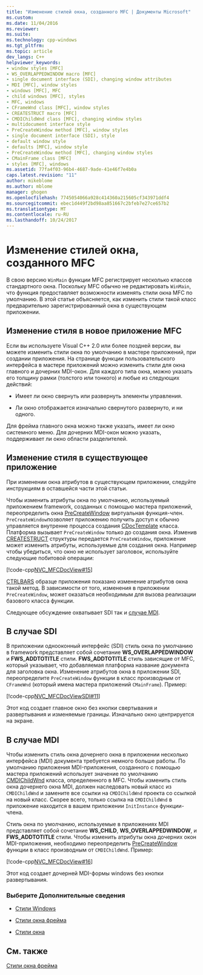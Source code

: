 ```yaml
---
title: "Изменение стилей окна, созданного MFC | Документы Microsoft"
ms.custom: 
ms.date: 11/04/2016
ms.reviewer: 
ms.suite: 
ms.technology: cpp-windows
ms.tgt_pltfrm: 
ms.topic: article
dev_langs: C++
helpviewer_keywords:
- window styles [MFC]
- WS_OVERLAPPEDWINDOW macro [MFC]
- single document interface (SDI), changing window attributes
- MDI [MFC], window styles
- windows [MFC], MFC
- child windows [MFC], styles
- MFC, windows
- CFrameWnd class [MFC], window styles
- CREATESTRUCT macro [MFC]
- CMDIChildWnd class [MFC], changing window styles
- multidocument interface style
- PreCreateWindow method [MFC], window styles
- single document interface (SDI), style
- default window style
- defaults [MFC], window style
- PreCreateWindow method [MFC], changing window styles
- CMainFrame class [MFC]
- styles [MFC], windows
ms.assetid: 77fa4f03-96b4-4687-9ade-41e46f7e4b0a
caps.latest.revision: "11"
author: mikeblome
ms.author: mblome
manager: ghogen
ms.openlocfilehash: 7745054066a928c414360a215605cf343971ddf4
ms.sourcegitcommit: ebec1d449f2bd98aa851667c2bfeb7e27ce657b2
ms.translationtype: MT
ms.contentlocale: ru-RU
ms.lasthandoff: 10/24/2017
---
```

# <a name="changing-the-styles-of-a-window-created-by-mfc"></a>Изменение стилей окна, созданного MFC
В свою версию `WinMain` функции MFC регистрирует несколько классов стандартного окна. Поскольку MFC обычно не редактировать `WinMain`, что функция предоставляет возможности изменять стили окна MFC по умолчанию. В этой статье объясняется, как изменить стили такой класс предварительно зарегистрированный окна в существующем приложении.  
  
##  <a name="_core_changing_styles_in_a_new_mfc_application"></a>Изменение стиля в новое приложение MFC  
 Если вы используете Visual C++ 2.0 или более поздней версии, вы можете изменить стили окна по умолчанию в мастере приложений, при создании приложения. На странице функции пользовательского интерфейса в мастере приложений можно изменить стили для окна главного и дочерних MDI-окон. Для каждого типа окна, можно указать его толщину рамки (толстого или тонкого) и любые из следующих действий:  
  
-   Имеет ли окно свернуть или развернуть элементы управления.  
  
-   Ли окно отображается изначально свернутого развернуто, и ни одного.  
  
 Для фрейма главного окна можно также указать, имеет ли окно системного меню. Для дочерних MDI-окон можно указать, поддерживает ли окно области разделителей.  
  
##  <a name="_core_changing_styles_in_an_existing_application"></a>Изменение стиля в существующее приложение  
 При изменении окна атрибутов в существующем приложении, следуйте инструкциям в оставшейся части этой статьи.  
  
 Чтобы изменить атрибуты окна по умолчанию, используемый приложением framework, созданных с помощью мастера приложений, переопределить окна [PreCreateWindow](../mfc/reference/cwnd-class.md#precreatewindow) виртуальная функция-член. `PreCreateWindow`позволяет приложению получить доступ к обычно управляется внутренне процесса создания [CDocTemplate](../mfc/reference/cdoctemplate-class.md) класса. Платформа вызывает `PreCreateWindow` только до создания окна. Изменив [CREATESTRUCT](../mfc/reference/createstruct-structure.md) структуры передается `PreCreateWindow`, приложение может изменить атрибуты, используемые для создания окна. Например чтобы убедиться, что окно не использует заголовок, используйте следующие побитовой операции:  
  
 [!code-cpp[NVC_MFCDocView#15](../mfc/codesnippet/cpp/changing-the-styles-of-a-window-created-by-mfc_1.cpp)]  
  
 [CTRLBARS](../visual-cpp-samples.md) образце приложения показано изменение атрибутов окна такой метод. В зависимости от того, изменения в приложении `PreCreateWindow`, может оказаться необходимым для вызова реализации базового класса функции.  
  
 Следующее обсуждение охватывает SDI так и [случае MDI](#_core_the_mdi_case).  
  
##  <a name="_core_the_sdi_case"></a>В случае SDI  
 В приложении однооконный интерфейс (SDI) стиль окна по умолчанию в framework представляет собой сочетание **WS_OVERLAPPEDWINDOW** и **FWS_ADDTOTITLE** стили. **FWS_ADDTOTITLE** стиль зависящие от MFC, который указывает, что добавляемая платформа название документа для заголовка окна. Изменение атрибутов окна в приложении SDI, переопределите `PreCreateWindow` функции в класс производным от `CFrameWnd` (который имена мастера приложений `CMainFrame`). Пример:  
  
 [!code-cpp[NVC_MFCDocViewSDI#11](../mfc/codesnippet/cpp/changing-the-styles-of-a-window-created-by-mfc_2.cpp)]  
  
 Этот код создает главное окно без кнопки свертывания и развертывания и изменяемые границы. Изначально окно центрируется на экране.  
  
##  <a name="_core_the_mdi_case"></a>В случае MDI  
 Чтобы изменить стиль окна дочернего окна в приложении несколько интерфейса (MDI) документа требуется немного больше работы. По умолчанию приложения MDI-приложения, созданного с помощью мастера приложений использует значение по умолчанию [CMDIChildWnd](../mfc/reference/cmdichildwnd-class.md) класса, определенного в MFC. Чтобы изменить стиль окна дочернего окна MDI, должен наследовать новый класс из `CMDIChildWnd` и замените все ссылки на `CMDIChildWnd` проекта со ссылкой на новый класс. Скорее всего, только ссылка на `CMDIChildWnd` в приложение находится в вашем приложении `InitInstance` функции-члена.  
  
 Стиль окна по умолчанию, используемые в приложениях MDI представляет собой сочетание **WS_CHILD**, **WS_OVERLAPPEDWINDOW**, и **FWS_ADDTOTITLE** стили. Чтобы изменить атрибуты окна дочерних окон MDI-приложения, необходимо переопределить [PreCreateWindow](../mfc/reference/cwnd-class.md#precreatewindow) функции в класс производным от `CMDIChildWnd`. Пример:  
  
 [!code-cpp[NVC_MFCDocView#16](../mfc/codesnippet/cpp/changing-the-styles-of-a-window-created-by-mfc_3.cpp)]  
  
 Этот код создает дочерней MDI-формы windows без кнопки развертывания.  
  
### <a name="what-do-you-want-to-know-more-about"></a>Выберите Дополнительные сведения  
  
-   [Стили Windows](../mfc/reference/styles-used-by-mfc.md#window-styles)  
  
-   [Стили окна фрейма](../mfc/frame-window-styles-cpp.md)  
  
-   [Стили окна](http://msdn.microsoft.com/library/windows/desktop/ms632600)  
  
## <a name="see-also"></a>См. также  
 [Стили окна фрейма](../mfc/frame-window-styles-cpp.md)


